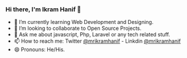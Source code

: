### Hi there, I'm Ikram Hanif 👋

- 🌱 I’m currently learning Web Development and Designing.
- 👯 I’m looking to collaborate to Open Source Projects.
- 💬 Ask me about javascript, Php, Laravel or any tech related stuff.
- 📫 How to reach me: Twitter [@mrikramhanif](https://twitter.com/mrikramhanif) - Linkdin [@mrikramhanif](https://www.linkedin.com/in/mrikramhanif/)
- 😄 Pronouns: He/His.
